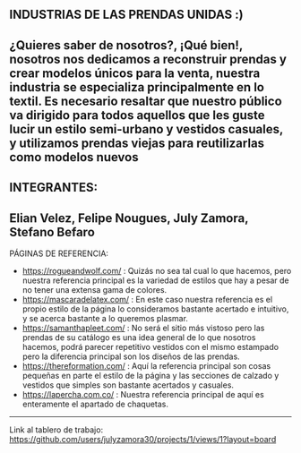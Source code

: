 INDUSTRIAS DE LAS PRENDAS UNIDAS :)
-------------------------------------
¿Quieres saber de nosotros?, ¡Qué bien!, nosotros nos dedicamos a reconstruir prendas y crear modelos únicos para la venta, nuestra industria se especializa principalmente en lo textil.
Es necesario resaltar que nuestro público va dirigido para todos aquellos que les guste lucir
un estilo semi-urbano y vestidos casuales, y  utilizamos prendas viejas para reutilizarlas como modelos nuevos
-------------------------------------
INTEGRANTES:
-----------------
Elian Velez,
Felipe Nougues,
July Zamora,
Stefano Befaro
-----------------
PÁGINAS DE REFERENCIA:
* https://rogueandwolf.com/ : Quizás no sea tal cual lo que hacemos, pero nuestra referencia principal es la variedad de estilos que hay a pesar de no tener una extensa gama de colores.
* https://mascaradelatex.com/ : En este caso nuestra referencia es el propio estilo de la página
lo consideramos bastante acertado e intuitivo, y se acerca bastante a lo queremos plasmar.
* https://samanthapleet.com/ : No será el sitio más vistoso pero las prendas de su catálogo es una
idea general de lo que nosotros hacemos, podrá parecer repetitivo vestidos con el mismo estampado pero la diferencia principal son los diseños de las prendas.
* https://thereformation.com/ : Aquí la referencia principal son cosas pequeñas en parte el estilo de la página y las secciones de calzado y vestidos que simples son bastante acertados y casuales.
* https://lapercha.com.co/ : Nuestra referencia  principal de aquí es enteramente el apartado de chaquetas.

-----------------

Link al tablero de trabajo: https://github.com/users/julyzamora30/projects/1/views/1?layout=board